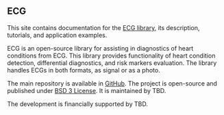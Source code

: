 ## ECG

This site contains documentation for the [ECG library](https://github.com/tanyapole/ECG), its description, tutorials, and application examples.

ECG is an open-source library for assisting in diagnostics of heart conditions from ECG. This library provides functionality of heart condition detection, differential diagnostics, and risk markers evaluation. The library handles ECGs in both formats, as signal or as a photo.

The main repository is available in [GitHub](https://github.com/tanyapole/ECG). The project is open-source and published under [BSD 3 License](https://github.com/tanyapole/ECG/blob/main/LICENSE). It is maintained by TBD.

The development is financially supported by TBD.